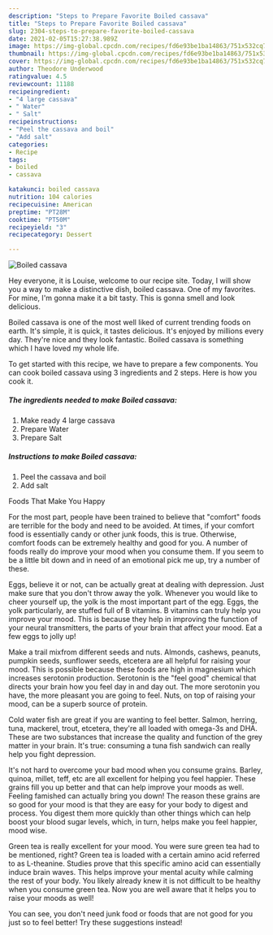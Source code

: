 ```yaml
---
description: "Steps to Prepare Favorite Boiled cassava"
title: "Steps to Prepare Favorite Boiled cassava"
slug: 2304-steps-to-prepare-favorite-boiled-cassava
date: 2021-02-05T15:27:38.989Z
image: https://img-global.cpcdn.com/recipes/fd6e93be1ba14863/751x532cq70/boiled-cassava-recipe-main-photo.jpg
thumbnail: https://img-global.cpcdn.com/recipes/fd6e93be1ba14863/751x532cq70/boiled-cassava-recipe-main-photo.jpg
cover: https://img-global.cpcdn.com/recipes/fd6e93be1ba14863/751x532cq70/boiled-cassava-recipe-main-photo.jpg
author: Theodore Underwood
ratingvalue: 4.5
reviewcount: 11188
recipeingredient:
- "4 large cassava"
- " Water"
- " Salt"
recipeinstructions:
- "Peel the cassava and boil"
- "Add salt"
categories:
- Recipe
tags:
- boiled
- cassava

katakunci: boiled cassava 
nutrition: 104 calories
recipecuisine: American
preptime: "PT28M"
cooktime: "PT50M"
recipeyield: "3"
recipecategory: Dessert

---
```



![Boiled cassava](https://img-global.cpcdn.com/recipes/fd6e93be1ba14863/751x532cq70/boiled-cassava-recipe-main-photo.jpg)

Hey everyone, it is Louise, welcome to our recipe site. Today, I will show you a way to make a distinctive dish, boiled cassava. One of my favorites. For mine, I'm gonna make it a bit tasty. This is gonna smell and look delicious.



Boiled cassava is one of the most well liked of current trending foods on earth. It's simple, it is quick, it tastes delicious. It's enjoyed by millions every day. They're nice and they look fantastic. Boiled cassava is something which I have loved my whole life.


To get started with this recipe, we have to prepare a few components. You can cook boiled cassava using 3 ingredients and 2 steps. Here is how you cook it.

<!--inarticleads1-->

##### The ingredients needed to make Boiled cassava:

1. Make ready 4 large cassava
1. Prepare  Water
1. Prepare  Salt




<!--inarticleads2-->

##### Instructions to make Boiled cassava:

1. Peel the cassava and boil
1. Add salt




Foods That Make You Happy


For the most part, people have been trained to believe that "comfort" foods are terrible for the body and need to be avoided. At times, if your comfort food is essentially candy or other junk foods, this is true. Otherwise, comfort foods can be extremely healthy and good for you. A number of foods really do improve your mood when you consume them. If you seem to be a little bit down and in need of an emotional pick me up, try a number of these.

Eggs, believe it or not, can be actually great at dealing with depression. Just make sure that you don't throw away the yolk. Whenever you would like to cheer yourself up, the yolk is the most important part of the egg. Eggs, the yolk particularly, are stuffed full of B vitamins. B vitamins can truly help you improve your mood. This is because they help in improving the function of your neural transmitters, the parts of your brain that affect your mood. Eat a few eggs to jolly up!

Make a trail mixfrom different seeds and nuts. Almonds, cashews, peanuts, pumpkin seeds, sunflower seeds, etcetera are all helpful for raising your mood. This is possible because these foods are high in magnesium which increases serotonin production. Serotonin is the "feel good" chemical that directs your brain how you feel day in and day out. The more serotonin you have, the more pleasant you are going to feel. Nuts, on top of raising your mood, can be a superb source of protein.

Cold water fish are great if you are wanting to feel better. Salmon, herring, tuna, mackerel, trout, etcetera, they're all loaded with omega-3s and DHA. These are two substances that increase the quality and function of the grey matter in your brain. It's true: consuming a tuna fish sandwich can really help you fight depression. 

It's not hard to overcome your bad mood when you consume grains. Barley, quinoa, millet, teff, etc are all excellent for helping you feel happier. These grains fill you up better and that can help improve your moods as well. Feeling famished can actually bring you down! The reason these grains are so good for your mood is that they are easy for your body to digest and process. You digest them more quickly than other things which can help boost your blood sugar levels, which, in turn, helps make you feel happier, mood wise.

Green tea is really excellent for your mood. You were sure green tea had to be mentioned, right? Green tea is loaded with a certain amino acid referred to as L-theanine. Studies prove that this specific amino acid can essentially induce brain waves. This helps improve your mental acuity while calming the rest of your body. You likely already knew it is not difficult to be healthy when you consume green tea. Now you are well aware that it helps you to raise your moods as well!

You can see, you don't need junk food or foods that are not good for you just so to feel better! Try  these suggestions  instead!

